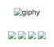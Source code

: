 <div align="center"> 
  
  ![giphy](https://github.com/roberiof/roberiof/assets/107323497/6089ccfd-73ee-46da-a662-5e43f94a8e18)

</div>

<br>

<div align="center"> 
  <a href="https://www.linkedin.com/in/roberiof/" target="_blank"><img src="https://img.shields.io/badge/-LinkedIn-%230077B5?style=for-the-badge&logo=linkedin&logoColor=white" target="_blank"></a> 
  <a href="https://medium.com/@roberiof" target="_blank"><img src="https://img.shields.io/badge/Medium-12100E?style=for-the-badge&logo=medium&logoColor=white" target="_blank"></a>
  <a href = "mailto:arbof@cin.ufpe.br"><img src="https://img.shields.io/badge/Gmail-D14836?style=for-the-badge&logo=gmail&logoColor=white" target="_blank"></a>
  <a href = "https://wa.me/5588999620850"><img src="https://img.shields.io/badge/WhatsApp-25D366?style=for-the-badge&logo=whatsapp&logoColor=white" target="_blank"></a>
</div>
